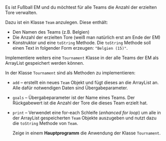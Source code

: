 Es ist Fußball EM und du möchtest für alle Teams die Anzahl der erzielten Tore verwalten.

Dazu ist ein Klasse `Team` anzulegen. Diese enthält:

- Den Namen des Teams (z.B. Belgien)
- Die Anzahl der erzielten Tore (weiß man natürlich erst am Ende der EM)
- Konstruktor und eine `toString` Methode. Die `toString` Methode soll einen Text in folgender Form erzeugen: `"Belgien (15)"`.

Implementiere weiters eine `Tournament` Klasse in der alle Teams der EM als ArrayList gespeichert werden können.

In der Klasse `Tournament` sind als Methoden zu implementieren:

- `add` – erstellt ein neues `Team` Objekt und fügt dieses an die ArrayList an. Alle dafür notwendigen Daten sind Übergabeparameter.

- `goals` – Übergabeparameter ist der Name eines Teams. Der Rückgabewert ist die Anzahl der Tore die dieses Team erzielt hat.

- `print` – Verwendet eine for-each Schleife (*enhanced for loop*) um alle in der ArrayList gespeicherten `Team` Objekte auszugeben und nutzt dazu die `toString` Methode von `Team`.

  
  
  Zeige in einem **Hauptprogramm** die Anwendung der Klasse `Tournament`.
